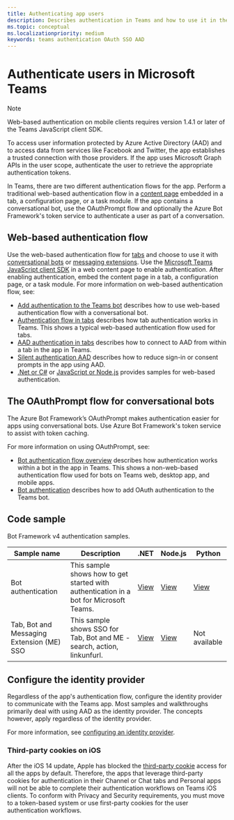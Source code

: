 ```yaml
---
title: Authenticating app users
description: Describes authentication in Teams and how to use it in the apps
ms.topic: conceptual
ms.localizationpriority: medium
keywords: teams authentication OAuth SSO AAD
---
```

# Authenticate users in Microsoft Teams

> [!Note]
> Web-based authentication on mobile clients requires version 1.4.1 or later of the Teams JavaScript client SDK.

To access user information protected by Azure Active Directory (AAD) and to access data from services like Facebook and Twitter, the app establishes a trusted connection with those providers. If the app uses Microsoft Graph APIs in the user scope, authenticate the user to retrieve the appropriate authentication tokens.

In Teams, there are two different authentication flows for the app. Perform a traditional web-based authentication flow in a [content page](~/tabs/how-to/create-tab-pages/content-page.md) embedded in a tab, a configuration page, or a task module. If the app contains a conversational bot, use the OAuthPrompt flow and optionally the Azure Bot Framework's token service to authenticate a user as part of a conversation.

## Web-based authentication flow

Use the web-based authentication flow for [tabs](~/tabs/what-are-tabs.md) and choose to use it with [conversational bots](~/bots/what-are-bots.md) or [messaging extensions](~/messaging-extensions/what-are-messaging-extensions.md). Use the [Microsoft Teams JavaScript client SDK](/javascript/api/overview/msteams-client) in a web content page to enable authentication. After enabling authentication, embed the content page in a tab, a configuration page, or a task module. For more information on web-based authentication flow, see:

* [Add authentication to the Teams bot](~/bots/how-to/authentication/add-authentication.md) describes how to use web-based authentication flow with a conversational bot.
* [Authentication flow in tabs](~/tabs/how-to/authentication/auth-flow-tab.md) describes how tab authentication works in Teams. This shows a typical web-based authentication flow used for tabs.
* [AAD authentication in tabs](~/tabs/how-to/authentication/auth-tab-AAD.md) describes how to connect to AAD from within a tab in the app in Teams.
* [Silent authentication AAD](~/tabs/how-to/authentication/auth-silent-AAD.md) describes how to reduce sign-in or consent prompts in the app using AAD.
* [.Net or C#](https://github.com/OfficeDev/microsoft-teams-sample-complete-csharp) or [JavaScript or Node.js](https://github.com/OfficeDev/microsoft-teams-sample-complete-node) provides samples for web-based authentication.

## The OAuthPrompt flow for conversational bots

The Azure Bot Framework’s OAuthPrompt makes authentication easier for apps using conversational bots. Use Azure Bot Framework's token service to assist with token caching.

For more information on using OAuthPrompt, see:

* [Bot authentication flow overview](~/bots/how-to/authentication/auth-flow-bot.md) describes how authentication works within a bot in the app in Teams. This shows a non-web-based authentication flow used for bots on Teams web, desktop app, and mobile apps.
* [Bot authentication](~/bots/how-to/authentication/add-authentication.md) describes how to add OAuth authentication to the Teams bot.

## Code sample

Bot Framework v4 authentication samples.

| **Sample name** | **Description** | **.NET** | **Node.js** | **Python** |
|---------------|------------|------------|-------------|---------------|
| Bot authentication | This sample shows how to get started with authentication in a bot for Microsoft Teams. | [View](https://github.com/microsoft/BotBuilder-Samples/tree/master/samples/csharp_dotnetcore/46.teams-auth) | [View](https://github.com/microsoft/BotBuilder-Samples/tree/master/samples/javascript_nodejs/46.teams-auth) | [View](https://github.com/microsoft/BotBuilder-Samples/tree/main/samples/python/46.teams-auth) |
| Tab, Bot and Messaging Extension (ME) SSO | This sample shows SSO for Tab, Bot and ME - search, action, linkunfurl. |  [View](https://github.com/OfficeDev/Microsoft-Teams-Samples/tree/main/samples/app-sso/csharp) | [View](https://github.com/OfficeDev/Microsoft-Teams-Samples/tree/main/samples/app-sso/nodejs) | Not available |


## Configure the identity provider

Regardless of the app's authentication flow, configure the identity provider to communicate with the Teams app. Most samples and walkthroughs primarily deal with using AAD as the identity provider. The concepts however, apply regardless of the identity provider. 

For more information, see [configuring an identity provider](~/concepts/authentication/configure-identity-provider.md).

### Third-party cookies on iOS

After the iOS 14 update, Apple has blocked the [third-party cookie](https://webkit.org/blog/10218/full-third-party-cookie-blocking-and-more/) access for all the apps by default. Therefore, the apps that leverage third-party cookies for authentication in their Channel or Chat tabs and Personal apps will not be able to complete their authentication workflows on Teams iOS clients. To conform with Privacy and Security requirements, you must move to a token-based system or use first-party cookies for the user authentication workflows.
